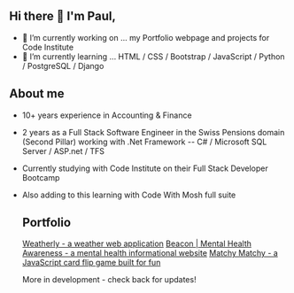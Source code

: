 ## Hi there 👋 I'm Paul,
- 🔭 I’m currently working on ... my Portfolio webpage and projects for Code Institute
- 🌱 I’m currently learning ... HTML / CSS / Bootstrap / JavaScript / Python / PostgreSQL / Django

## About me
- 10+ years experience in Accounting & Finance
- 2 years as a Full Stack Software Engineer in the Swiss Pensions domain (Second Pillar) working with .Net Framework -- C# / Microsoft SQL Server / ASP.net / TFS
- Currently studying with Code Institute on their Full Stack Developer Bootcamp
- Also adding to this learning with Code With Mosh full suite

  ## Portfolio
  [Weatherly - a weather web application](https://github.com/KernowPabloUK/Weatherly)
  [Beacon | Mental Health Awareness - a mental health informational website](https://github.com/KernowPabloUK/Beacon-Mental-Health-Awareness)
  [Matchy Matchy - a JavaScript card flip game built for fun](https://github.com/KernowPabloUK/card-match-game)

  More in development - check back for updates!

<!--
**KernowPabloUK/KernowPabloUK** is a ✨ _special_ ✨ repository because its `README.md` (this file) appears on your GitHub profile.
-->
